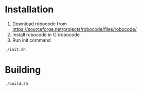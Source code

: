 # Installation
1. Download robocode from https://sourceforge.net/projects/robocode/files/robocode/
2. Install robocode in C:\robocode
3. Run init command

```
./init.sh
```

# Building
```
./build.sh
```
